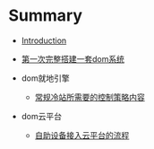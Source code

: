 # Summary

* [Introduction](README.md)
* [第一次完整搭建一套dom系统](first.md)

* dom就地引擎
  * [常规冷站所需要的控制策略内容](chang-gui-leng-zhan-suo-xu-yao-de-kong-zhi-ce-lve-nei-rong.md)
* dom云平台
  * [自助设备接入云平台的流程](zi-zhu-she-bei-jie-ru-yun-ping-tai-de-liu-cheng.md)



